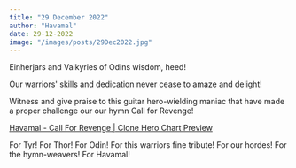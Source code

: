 ```yaml
---
title: "29 December 2022"
author: "Havamal"
date: 29-12-2022
image: "/images/posts/29Dec2022.jpg"
---
```


Einherjars and Valkyries of Odins wisdom, heed!

Our warriors' skills and dedication never cease to amaze and delight!

Witness and give praise to this guitar hero-wielding maniac that have made a proper challenge our our hymn Call for Revenge!

[Havamal - Call For Revenge | Clone Hero Chart Preview](https://www.youtube.com/watch?v=R8LZMoM4804)

For Tyr! For Thor! For Odin! For this warriors fine tribute! For our hordes! For the hymn-weavers! For Havamal!
